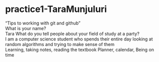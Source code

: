# practice1-TaraMunjuluri
“Tips to working with git and github” <br />
What is your name?<br />
Tara
What do you tell people about your field of study at a party?<br />
I am a computer science student who spends their entire day looking at random algorithms and trying to make sense of them<br />
Learning, taking notes, reading the textbook
Planner, calendar, Being on time
